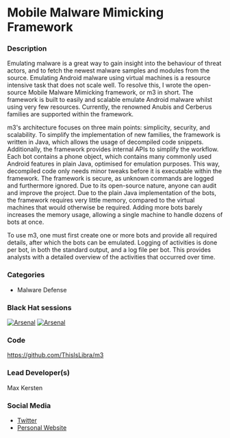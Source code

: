 # Mobile Malware Mimicking Framework

### Description
Emulating malware is a great way to gain insight into the behaviour of threat actors, and to fetch the newest malware samples and modules from the source. Emulating Android malware using virtual machines is a resource intensive task that does not scale well. To resolve this, I wrote the open-source Mobile Malware Mimicking framework, or m3 in short. The framework is built to easily and scalable emulate Android malware whilst using very few resources. Currently, the renowned Anubis and Cerberus families are supported within the framework.

m3's architecture focuses on three main points: simplicity, security, and scalability. To simplify the implementation of new families, the framework is written in Java, which allows the usage of decompiled code snippets. Additionally, the framework provides internal APIs to simplify the workflow. Each bot contains a phone object, which contains many commonly used Android features in plain Java, optimised for emulation purposes. This way, decompiled code only needs minor tweaks before it is executable within the framework. The framework is secure, as unknown commands are logged and furthermore ignored. Due to its open-source nature, anyone can audit and improve the project. Due to the plain Java implementation of the bots, the framework requires very little memory, compared to the virtual machines that would otherwise be required. Adding more bots barely increases the memory usage, allowing a single machine to handle dozens of bots at once.

To use m3, one must first create one or more bots and provide all required details, after which the bots can be emulated. Logging of activities is done per bot, in both the standard output, and a log file per bot. This provides analysts with a detailed overview of the activities that occurred over time.

### Categories
* Malware Defense

### Black Hat sessions
[![Arsenal](https://github.com/toolswatch/badges/blob/master/arsenal/europe/2021.svg)](https://www.blackhat.com/eu-21/arsenal/schedule/index.html#mobile-malware-mimicking-framework-24923)
[![Arsenal](https://github.com/toolswatch/badges/blob/master/arsenal/asia/2022.svg)](https://www.blackhat.com/asia-22/arsenal/schedule/index.html#mobile-malware-mimicking-framework-25983)

### Code
https://github.com/ThisIsLibra/m3

### Lead Developer(s)
Max Kersten 

### Social Media
* [Twitter](https://twitter.com/Libranalysis)
* [Personal Website](https://maxkersten.nl/)

